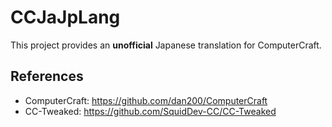 # CCJaJpLang

This project provides an **unofficial** Japanese translation for ComputerCraft.

## References

- ComputerCraft: https://github.com/dan200/ComputerCraft
- CC-Tweaked: https://github.com/SquidDev-CC/CC-Tweaked

